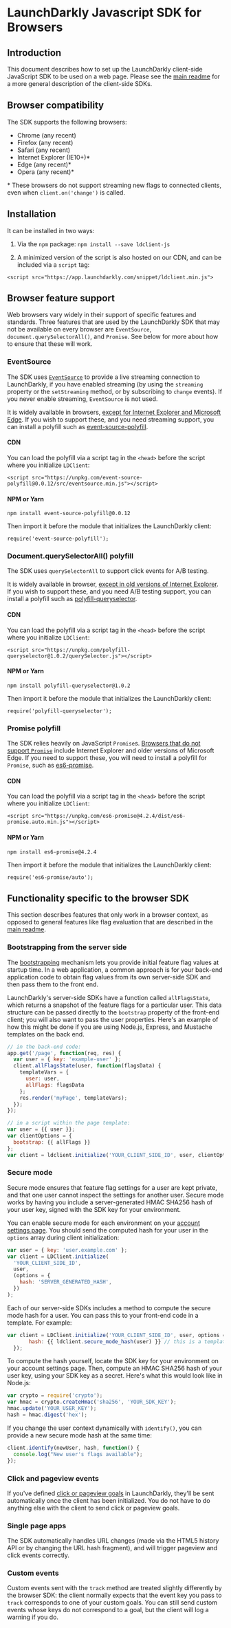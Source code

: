 # LaunchDarkly Javascript SDK for Browsers

## Introduction

This document describes how to set up the LaunchDarkly client-side JavaScript SDK to be used on a web page. Please see the [main readme](../../README.md) for a more general description of the client-side SDKs.

## Browser compatibility

The SDK supports the following browsers:

* Chrome (any recent)
* Firefox (any recent)
* Safari (any recent)
* Internet Explorer (IE10+)\*
* Edge (any recent)\*
* Opera (any recent)\*

\* These browsers do not support streaming new flags to connected clients, even when `client.on('change')` is called.

## Installation

It can be installed in two ways:

1. Via the `npm` package: `npm install --save ldclient-js`

2. A minimized version of the script is also hosted on our CDN, and can be included via a `script` tag:

```
<script src="https://app.launchdarkly.com/snippet/ldclient.min.js">
```

## Browser feature support

Web browsers vary widely in their support of specific features and standards. Three features that are used by the LaunchDarkly SDK that may not be available on every browser are `EventSource`, `document.querySelectorAll()`, and `Promise`. See below for more about how to ensure that these will work.

### EventSource

The SDK uses [`EventSource`](https://developer.mozilla.org/en-US/docs/Web/API/EventSource) to provide a live streaming connection to LaunchDarkly, if you have enabled streaming (by using the `streaming` property or the `setStreaming` method, or by subscribing to `change` events). If you never enable streaming, `EventSource` is not used.

It is widely available in browsers, [except for Internet Explorer and Microsoft Edge](https://caniuse.com/#search=EventSource). If you wish to support these, and you need streaming support, you can install a polyfill such as [event-source-polyfill](https://github.com/Yaffle/EventSource).

#### CDN

You can load the polyfill via a script tag in the `<head>` before the script where you initialize `LDClient`:

    <script src="https://unpkg.com/event-source-polyfill@0.0.12/src/eventsource.min.js"></script>

#### NPM or Yarn

    npm install event-source-polyfill@0.0.12

Then import it before the module that initializes the LaunchDarkly client:

    require('event-source-polyfill');

### Document.querySelectorAll() polyfill

The SDK uses `querySelectorAll` to support click events for A/B testing.

It is widely available in browser, [except in old versions of Internet Explorer](https://caniuse.com/#feat=queryselector). If you wish to support these, and you need A/B testing support, you can install a polyfill such as [polyfill-queryselector](https://github.com/cobbdb/polyfill-queryselector).

#### CDN

You can load the polyfill via a script tag in the `<head>` before the script where you initialize `LDClient`:

    <script src="https://unpkg.com/polyfill-queryselector@1.0.2/querySelector.js"></script>

#### NPM or Yarn

    npm install polyfill-queryselector@1.0.2

Then import it before the module that initializes the LaunchDarkly client:

    require('polyfill-queryselector');

### Promise polyfill

The SDK relies heavily on JavaScript `Promise`s. [Browsers that do not support `Promise`](https://caniuse.com/#search=Promise) include Internet Explorer and older versions of Microsoft Edge. If you need to support these, you will need to install a polyfill for `Promise`, such as [es6-promise](https://github.com/stefanpenner/es6-promise).

#### CDN

You can load the polyfill via a script tag in the `<head>` before the script where you initialize `LDClient`:

    <script src="https://unpkg.com/es6-promise@4.2.4/dist/es6-promise.auto.min.js"></script>

#### NPM or Yarn

    npm install es6-promise@4.2.4

Then import it before the module that initializes the LaunchDarkly client:

    require('es6-promise/auto');

## Functionality specific to the browser SDK

This section describes features that only work in a browser context, as opposed to general features like flag evaluation that are described in the [main readme](../../README.md).

### Bootstrapping from the server side

The [bootstrapping](../../README.md#Bootstrapping) mechanism lets you provide initial feature flag values at startup time. In a web application, a common approach is for your back-end application code to obtain flag values from its own server-side SDK and then pass them to the front end.

LaunchDarkly's server-side SDKs have a function called `allFlagsState`, which returns a snapshot of the feature flags for a particular user. This data structure can be passed directly to the `bootstrap` property of the front-end client; you will also want to pass the user properties. Here's an example of how this might be done if you are using Node.js, Express, and Mustache templates on the back end.

```js
// in the back-end code:
app.get('/page', function(req, res) {
  var user = { key: 'example-user' };
  client.allFlagsState(user, function(flagsData) {
    templateVars = {
      user: user,
      allFlags: flagsData
    };
    res.render('myPage', templateVars);
  });
});

// in a script within the page template:
var user = {{ user }};
var clientOptions = {
  bootstrap: {{ allFlags }}
};
var client = ldclient.initialize('YOUR_CLIENT_SIDE_ID', user, clientOptions);
```

### Secure mode

Secure mode ensures that feature flag settings for a user are kept private, and that one user cannot inspect the settings for another user. Secure mode works by having you include a server-generated HMAC SHA256 hash of your user key, signed with the SDK key for your environment.

You can enable secure mode for each environment on your [account settings page](https://app.launchdarkly.com/settings#/projects). You should send the computed hash for your user in the `options` array during client initialization:

```js
var user = { key: 'user.example.com' };
var client = LDClient.initialize(
  'YOUR_CLIENT_SIDE_ID',
  user,
  (options = {
    hash: 'SERVER_GENERATED_HASH',
  })
);
```

Each of our server-side SDKs includes a method to compute the secure mode hash for a user. You can pass this to your front-end code in a template. For example:

```js
var client = LDClient.initialize('YOUR_CLIENT_SIDE_ID', user, options = {
       hash: {{ ldclient.secure_mode_hash(user) }} // this is a template directive, and the ldclient instance here is your server-side SDK client
  });
```

To compute the hash yourself, locate the SDK key for your environment on your account settings page. Then, compute an HMAC SHA256 hash of your user key, using your SDK key as a secret. Here's what this would look like in Node.js:

```js
var crypto = require('crypto');
var hmac = crypto.createHmac('sha256', 'YOUR_SDK_KEY');
hmac.update('YOUR_USER_KEY');
hash = hmac.digest('hex');
```

If you change the user context dynamically with `identify()`, you can provide a new secure mode hash at the same time:

```js
client.identify(newUser, hash, function() {
  console.log("New user's flags available");
});
```

### Click and pageview events

If you've defined [click or pageview goals](https://docs.launchdarkly.com/docs/running-ab-tests) in LaunchDarkly, they'll be sent automatically once the client has been initialized. You do not have to do anything else with the client to send click or pageview goals.

### Single page apps

The SDK automatically handles URL changes (made via the HTML5 history API or by changing the URL hash fragment), and will trigger pageview and click events correctly.

### Custom events

Custom events sent with the `track` method are treated slightly differently by the browser SDK: the client normally expects that the event key you pass to `track` corresponds to one of your custom goals. You can still send custom events whose keys do not correspond to a goal, but the client will log a warning if you do.

